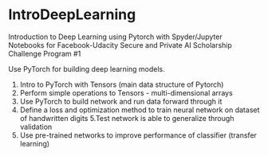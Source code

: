 # IntroDeepLearning

Introduction to Deep Learning using Pytorch with Spyder/Jupyter Notebooks for 
Facebook-Udacity Secure and Private AI Scholarship Challenge Program #1

Use PyTorch for building deep learning models. 

1. Intro to PyTorch with Tensors (main data structure of Pytorch)
2. Perform simple operations to Tensors - multi-dimensional arrays
3. Use PyTorch to build network and run data forward through it
4. Define a loss and optimization method to train neural network on dataset of handwritten digits
5.Test network is able to generalize through validation
6. Use pre-trained networks to improve performance of classifier (transfer learning)
